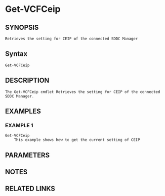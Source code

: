 # Get-VCFCeip

## SYNOPSIS
    Retrieves the setting for CEIP of the connected SDDC Manager

## Syntax
```
Get-VCFCeip
```

## DESCRIPTION
    The Get-VCFCeip cmdlet Retrieves the setting for CEIP of the connected SDDC Manager. 


## EXAMPLES

### EXAMPLE 1
```
Get-VCFCeip	
    This example shows how to get the current setting of CEIP
```


## PARAMETERS

## NOTES

## RELATED LINKS
